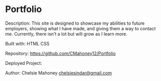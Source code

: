 # Portfolio

Description: 
This site is designed to showcase my abilities to future employers, showing what I have made, and giving them a way to contact me. Currently, there isn't a lot but will grow as I learn more.

Built with:
HTML
CSS

Repository:
https://github.com/CMahoney12/Portfolio

Deployed Project:


Author:
Chelsie Mahoney
chelsiesindar@gmail.com

